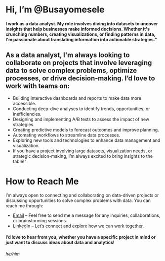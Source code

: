  # Hi, I’m @Busayomesele
 
 #### I work as a data analyst. My role involves diving into datasets to uncover insights that help businesses make informed decisions. Whether it's crunching numbers, creating visualizations, or finding patterns in data, I'm passionate about translating information into actionable strategies."
 
## As a data analyst, I'm always looking to collaborate on projects that involve leveraging data to solve complex problems, optimize processes, or drive decision-making. I’d love to work with teams on:
- Building interactive dashboards and reports to make data more accessible.
- Conducting deep-dive analyses to identify trends, opportunities, or inefficiencies.
- Designing and implementing A/B tests to assess the impact of new strategies.
- Creating predictive models to forecast outcomes and improve planning.
- Automating workflows to streamline data processes.
- Exploring new tools and technologies to enhance data management and visualization.
- If you have a project involving large datasets, visualization needs, or strategic decision-making, I’m always excited to bring insights to the table!"

# How to Reach Me
I’m always open to connecting and collaborating on data-driven projects or discussing opportunities to solve complex problems with data. You can reach me through:

+ [Email](busayomesele@gmail.com) – Feel free to send me a message for any inquiries, collaborations, or brainstorming sessions.
+ [LinkedIn](www.linkedin.com/in/mesele-oluwabusayomi) – Let’s connect and explore how we can work together.
   
#### I’d love to hear from you, whether you have a specific project in mind or just want to discuss ideas about data and analytics!
###### he/him
